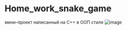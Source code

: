 # Home_work_snake_game
мини-проект написанный на C++ в ООП стиле 
![image](https://github.com/user-attachments/assets/6e459a75-1779-47e7-b79c-43157b797798)
